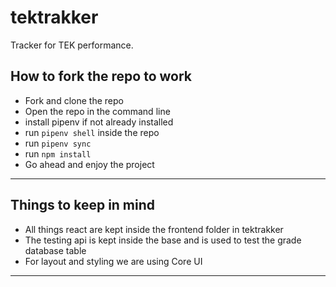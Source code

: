 # tektrakker

Tracker for TEK performance.

## How to fork the repo to work

- Fork and clone the repo
- Open the repo in the command line
- install pipenv if not already installed
- run `pipenv shell` inside the repo
- run `pipenv sync`
- run `npm install`
- Go ahead and enjoy the project

---

## Things to keep in mind

- All things react are kept inside the frontend folder in tektrakker
- The testing api is kept inside the base and is used to test the grade database table
- For layout and styling we are using Core UI

---
